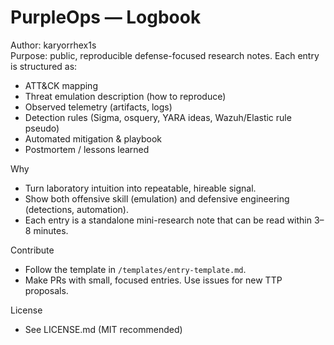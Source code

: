 # PurpleOps — Logbook

Author: karyorrhex1s  
Purpose: public, reproducible defense-focused research notes. Each entry is structured as:
- ATT&CK mapping
- Threat emulation description (how to reproduce)
- Observed telemetry (artifacts, logs)
- Detection rules (Sigma, osquery, YARA ideas, Wazuh/Elastic rule pseudo)
- Automated mitigation & playbook
- Postmortem / lessons learned

Why
- Turn laboratory intuition into repeatable, hireable signal.
- Show both offensive skill (emulation) and defensive engineering (detections, automation).
- Each entry is a standalone mini-research note that can be read within 3–8 minutes.

Contribute
- Follow the template in `/templates/entry-template.md`.
- Make PRs with small, focused entries. Use issues for new TTP proposals.

License
- See LICENSE.md (MIT recommended)
